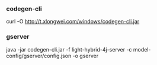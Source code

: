 ### codegen-cli
curl -O http://t.xlongwei.com/windows/codegen-cli.jar

### gserver
java -jar codegen-cli.jar -f light-hybrid-4j-server -c model-config/gserver/config.json -o gserver

